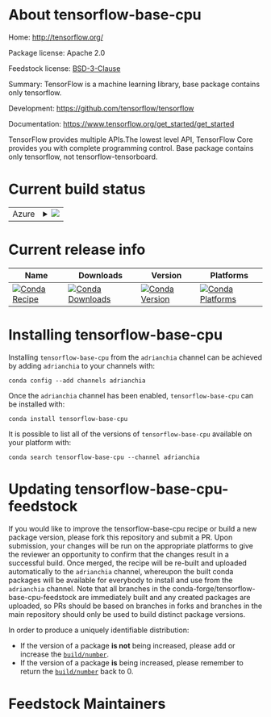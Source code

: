 About tensorflow-base-cpu
=========================

Home: http://tensorflow.org/

Package license: Apache 2.0

Feedstock license: [BSD-3-Clause](https://github.com/conda-forge/tensorflow-base-cpu-feedstock/blob/master/LICENSE.txt)

Summary: TensorFlow is a machine learning library, base package contains only tensorflow.

Development: https://github.com/tensorflow/tensorflow

Documentation: https://www.tensorflow.org/get_started/get_started

TensorFlow provides multiple APIs.The lowest level API, TensorFlow Core
provides you with complete programming control.
Base package contains only tensorflow, not tensorflow-tensorboard.


Current build status
====================


<table>
    
  <tr>
    <td>Azure</td>
    <td>
      <details>
        <summary>
          <a href="https://dev.azure.com/conda-forge/feedstock-builds/_build/latest?definitionId=&branchName=master">
            <img src="https://dev.azure.com/conda-forge/feedstock-builds/_apis/build/status/tensorflow-base-cpu-feedstock?branchName=master">
          </a>
        </summary>
        <table>
          <thead><tr><th>Variant</th><th>Status</th></tr></thead>
          <tbody><tr>
              <td>osx_64_python3.6.____cpython</td>
              <td>
                <a href="https://dev.azure.com/conda-forge/feedstock-builds/_build/latest?definitionId=&branchName=master">
                  <img src="https://dev.azure.com/conda-forge/feedstock-builds/_apis/build/status/tensorflow-base-cpu-feedstock?branchName=master&jobName=osx&configuration=osx_64_python3.6.____cpython" alt="variant">
                </a>
              </td>
            </tr><tr>
              <td>osx_64_python3.7.____cpython</td>
              <td>
                <a href="https://dev.azure.com/conda-forge/feedstock-builds/_build/latest?definitionId=&branchName=master">
                  <img src="https://dev.azure.com/conda-forge/feedstock-builds/_apis/build/status/tensorflow-base-cpu-feedstock?branchName=master&jobName=osx&configuration=osx_64_python3.7.____cpython" alt="variant">
                </a>
              </td>
            </tr><tr>
              <td>osx_64_python3.8.____cpython</td>
              <td>
                <a href="https://dev.azure.com/conda-forge/feedstock-builds/_build/latest?definitionId=&branchName=master">
                  <img src="https://dev.azure.com/conda-forge/feedstock-builds/_apis/build/status/tensorflow-base-cpu-feedstock?branchName=master&jobName=osx&configuration=osx_64_python3.8.____cpython" alt="variant">
                </a>
              </td>
            </tr>
          </tbody>
        </table>
      </details>
    </td>
  </tr>
</table>

Current release info
====================

| Name | Downloads | Version | Platforms |
| --- | --- | --- | --- |
| [![Conda Recipe](https://img.shields.io/badge/recipe-tensorflow--base--cpu-green.svg)](https://anaconda.org/adrianchia/tensorflow-base-cpu) | [![Conda Downloads](https://img.shields.io/conda/dn/adrianchia/tensorflow-base-cpu.svg)](https://anaconda.org/adrianchia/tensorflow-base-cpu) | [![Conda Version](https://img.shields.io/conda/vn/adrianchia/tensorflow-base-cpu.svg)](https://anaconda.org/adrianchia/tensorflow-base-cpu) | [![Conda Platforms](https://img.shields.io/conda/pn/adrianchia/tensorflow-base-cpu.svg)](https://anaconda.org/adrianchia/tensorflow-base-cpu) |

Installing tensorflow-base-cpu
==============================

Installing `tensorflow-base-cpu` from the `adrianchia` channel can be achieved by adding `adrianchia` to your channels with:

```
conda config --add channels adrianchia
```

Once the `adrianchia` channel has been enabled, `tensorflow-base-cpu` can be installed with:

```
conda install tensorflow-base-cpu
```

It is possible to list all of the versions of `tensorflow-base-cpu` available on your platform with:

```
conda search tensorflow-base-cpu --channel adrianchia
```




Updating tensorflow-base-cpu-feedstock
======================================

If you would like to improve the tensorflow-base-cpu recipe or build a new
package version, please fork this repository and submit a PR. Upon submission,
your changes will be run on the appropriate platforms to give the reviewer an
opportunity to confirm that the changes result in a successful build. Once
merged, the recipe will be re-built and uploaded automatically to the
`adrianchia` channel, whereupon the built conda packages will be available for
everybody to install and use from the `adrianchia` channel.
Note that all branches in the conda-forge/tensorflow-base-cpu-feedstock are
immediately built and any created packages are uploaded, so PRs should be based
on branches in forks and branches in the main repository should only be used to
build distinct package versions.

In order to produce a uniquely identifiable distribution:
 * If the version of a package **is not** being increased, please add or increase
   the [``build/number``](https://conda.io/docs/user-guide/tasks/build-packages/define-metadata.html#build-number-and-string).
 * If the version of a package **is** being increased, please remember to return
   the [``build/number``](https://conda.io/docs/user-guide/tasks/build-packages/define-metadata.html#build-number-and-string)
   back to 0.

Feedstock Maintainers
=====================


